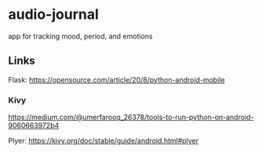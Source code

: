 # audio-journal
app for tracking mood, period, and emotions

## Links
Flask: https://opensource.com/article/20/8/python-android-mobile

### Kivy
https://medium.com/@umerfarooq_26378/tools-to-run-python-on-android-9060663972b4

Plyer: https://kivy.org/doc/stable/guide/android.html#plyer
